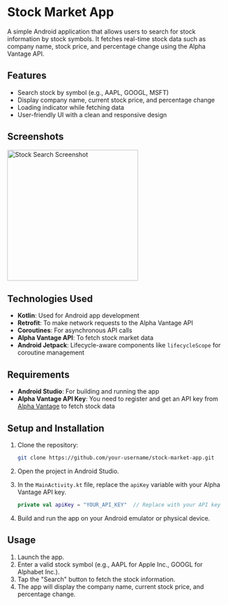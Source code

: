 # Stock Market App

A simple Android application that allows users to search for stock information by stock symbols. It fetches real-time stock data such as company name, stock price, and percentage change using the Alpha Vantage API.

## Features

- Search stock by symbol (e.g., AAPL, GOOGL, MSFT)
- Display company name, current stock price, and percentage change
- Loading indicator while fetching data
- User-friendly UI with a clean and responsive design

## Screenshots

<img src="C:\Users\user\Desktop\screenshot.jpg" alt="Stock Search Screenshot" width="300"/>

## Technologies Used

- **Kotlin**: Used for Android app development
- **Retrofit**: To make network requests to the Alpha Vantage API
- **Coroutines**: For asynchronous API calls
- **Alpha Vantage API**: To fetch stock market data
- **Android Jetpack**: Lifecycle-aware components like `lifecycleScope` for coroutine management

## Requirements

- **Android Studio**: For building and running the app
- **Alpha Vantage API Key**: You need to register and get an API key from [Alpha Vantage](https://www.alphavantage.co/support/#api-key) to fetch stock data

## Setup and Installation

1. Clone the repository:

    ```bash
    git clone https://github.com/your-username/stock-market-app.git
    ```

2. Open the project in Android Studio.

3. In the `MainActivity.kt` file, replace the `apiKey` variable with your Alpha Vantage API key.

    ```kotlin
    private val apiKey = "YOUR_API_KEY"  // Replace with your API key
    ```

4. Build and run the app on your Android emulator or physical device.

## Usage

1. Launch the app.
2. Enter a valid stock symbol (e.g., AAPL for Apple Inc., GOOGL for Alphabet Inc.).
3. Tap the "Search" button to fetch the stock information.
4. The app will display the company name, current stock price, and percentage change.


